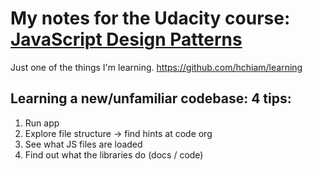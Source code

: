 # My notes for the Udacity course: [JavaScript Design Patterns](https://classroom.udacity.com/courses/ud989)

Just one of the things I'm learning. https://github.com/hchiam/learning

## Learning a new/unfamiliar codebase: 4 tips:

1. Run app
2. Explore file structure -> find hints at code org
3. See what JS files are loaded
4. Find out what the libraries do (docs / code)
